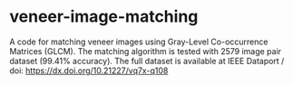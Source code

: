 # veneer-image-matching
A code for matching veneer images using Gray-Level Co-occurrence Matrices (GLCM). The matching algorithm is tested with 2579 image pair dataset (99.41% accuracy). The full dataset is available at IEEE Dataport / doi: https://dx.doi.org/10.21227/vq7x-q108

